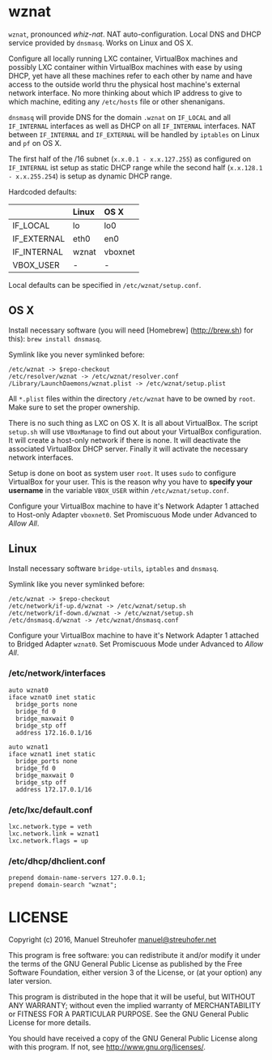 # wznat

`wznat`, pronounced *whiz-nat*. NAT auto-configuration. Local DNS and DHCP
service provided by `dnsmasq`. Works on Linux and OS X.

Configure all locally running LXC container, VirtualBox machines and possibly
LXC container within VirtualBox machines with ease by using DHCP, yet have all
these machines refer to each other by name and have access to the outside world
thru the physical host machine's external network interface. No more thinking
about which IP address to give to which machine, editing any `/etc/hosts` file
or other shenanigans.

`dnsmasq` will provide DNS for the domain `.wznat` on `IF_LOCAL` and all
`IF_INTERNAL` interfaces as well as DHCP on all `IF_INTERNAL` interfaces. NAT
between `IF_INTERNAL` and `IF_EXTERNAL` will be handled by `iptables` on Linux
and `pf` on OS X.

The first half of the /16 subnet (`x.x.0.1 - x.x.127.255`) as configured on
`IF_INTERNAL` ist setup as static DHCP range while the second half
(`x.x.128.1 - x.x.255.254`) is setup as dynamic DHCP range.

Hardcoded defaults:

|              | Linux | OS X    |
| :---         | :---  | :---    |
| IF\_LOCAL    | lo    | lo0     |
| IF\_EXTERNAL | eth0  | en0     |
| IF\_INTERNAL | wznat | vboxnet |
| VBOX\_USER   | -     | -       |

Local defaults can be specified in `/etc/wznat/setup.conf`.

## OS X

Install necessary software (you will need [Homebrew] (http://brew.sh) for
this): `brew install dnsmasq`.

Symlink like you never symlinked before:

```
/etc/wznat -> $repo-checkout
/etc/resolver/wznat -> /etc/wznat/resolver.conf
/Library/LaunchDaemons/wznat.plist -> /etc/wznat/setup.plist
```

All `*.plist` files within the directory `/etc/wznat` have to be owned by
`root`. Make sure to set the proper ownership.

There is no such thing as LXC on OS X. It is all about VirtualBox. The script
`setup.sh` will use `VBoxManage` to find out about your VirtualBox
configuration. It will create a host-only network if there is none. It will
deactivate the associated VirtualBox DHCP server. Finally it will activate the
necessary network interfaces.

Setup is done on boot as system user `root`. It uses `sudo` to configure
VirtualBox for your user. This is the reason why you have to **specify your
username** in the variable `VBOX_USER` within `/etc/wznat/setup.conf`.

Configure your VirtualBox machine to have it's Network Adapter 1 attached to
Host-only Adapter `vboxnet0`. Set Promiscuous Mode under Advanced to *Allow
All*.

## Linux

Install necessary software `bridge-utils`, `iptables` and `dnsmasq`.

Symlink like you never symlinked before:

```
/etc/wznat -> $repo-checkout
/etc/network/if-up.d/wznat -> /etc/wznat/setup.sh
/etc/network/if-down.d/wznat -> /etc/wznat/setup.sh
/etc/dnsmasq.d/wznat -> /etc/wznat/dnsmasq.conf
```

Configure your VirtualBox machine to have it's Network Adapter 1 attached to
Bridged Adapter `wznat0`. Set Promiscuous Mode under Advanced to *Allow All*.

### /etc/network/interfaces

```
auto wznat0
iface wznat0 inet static
  bridge_ports none
  bridge_fd 0
  bridge_maxwait 0
  bridge_stp off
  address 172.16.0.1/16

auto wznat1
iface wznat1 inet static
  bridge_ports none
  bridge_fd 0
  bridge_maxwait 0
  bridge_stp off
  address 172.17.0.1/16
```

### /etc/lxc/default.conf

```
lxc.network.type = veth
lxc.network.link = wznat1
lxc.network.flags = up
```

### /etc/dhcp/dhclient.conf

```
prepend domain-name-servers 127.0.0.1;
prepend domain-search "wznat";
```

# LICENSE

Copyright (c) 2016, Manuel Streuhofer <manuel@streuhofer.net>

This program is free software: you can redistribute it and/or modify
it under the terms of the GNU General Public License as published by
the Free Software Foundation, either version 3 of the License, or
(at your option) any later version.

This program is distributed in the hope that it will be useful,
but WITHOUT ANY WARRANTY; without even the implied warranty of
MERCHANTABILITY or FITNESS FOR A PARTICULAR PURPOSE.  See the
GNU General Public License for more details.

You should have received a copy of the GNU General Public License
along with this program.  If not, see <http://www.gnu.org/licenses/>.
